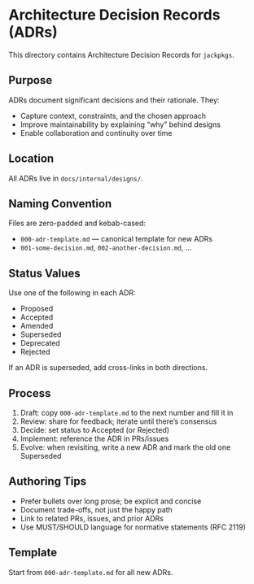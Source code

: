 # Architecture Decision Records (ADRs)

This directory contains Architecture Decision Records for `jackpkgs`.

## Purpose

ADRs document significant decisions and their rationale. They:
- Capture context, constraints, and the chosen approach
- Improve maintainability by explaining “why” behind designs
- Enable collaboration and continuity over time

## Location

All ADRs live in `docs/internal/designs/`.

## Naming Convention

Files are zero-padded and kebab-cased:
- `000-adr-template.md` — canonical template for new ADRs
- `001-some-decision.md`, `002-another-decision.md`, ...

## Status Values

Use one of the following in each ADR:
- Proposed
- Accepted
- Amended
- Superseded
- Deprecated
- Rejected

If an ADR is superseded, add cross-links in both directions.

## Process

1. Draft: copy `000-adr-template.md` to the next number and fill it in
2. Review: share for feedback; iterate until there’s consensus
3. Decide: set status to Accepted (or Rejected)
4. Implement: reference the ADR in PRs/issues
5. Evolve: when revisiting, write a new ADR and mark the old one Superseded

## Authoring Tips

- Prefer bullets over long prose; be explicit and concise
- Document trade-offs, not just the happy path
- Link to related PRs, issues, and prior ADRs
- Use MUST/SHOULD language for normative statements (RFC 2119)

## Template

Start from `000-adr-template.md` for all new ADRs.

